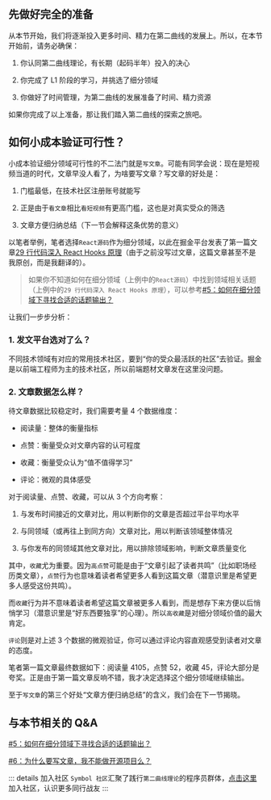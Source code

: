 ## 先做好完全的准备

从本节开始，我们将逐渐投入更多时间、精力在第二曲线的发展上。所以，在本节开始前，请务必确保：

1. 你认同第二曲线理论，有长期（起码半年）投入的决心

2. 你完成了 L1 阶段的学习，并挑选了细分领域

3. 你做好了时间管理，为第二曲线的发展准备了时间、精力资源

如果你完成了以上准备，那让我们踏入第二曲线的探索之旅吧。

## 如何小成本验证可行性？

小成本验证细分领域可行性的不二法门就是`写文章`。可能有同学会说：现在是短视频当道的时代，文章早没人看了，为啥要写文章？写文章的好处是：

1. 门槛最低，在技术社区注册账号就能写

2. 正是由于`看文章`相比`看短视频`有更高门槛，这也是对真实受众的筛选

3. 文章方便归纳总结（下一节会解释这条优势的意义）

以笔者举例，笔者选择`React源码`作为细分领域，以此在掘金平台发表了第一篇文章[29 行代码深入 React Hooks 原理](https://juejin.cn/post/6844904128326434823)（由于之前没写过文章，这篇文章甚至不是我原创，而是我翻译的）。

> 如果你不知道如何在细分领域（上例中的`React源码`）中找到领域相关话题（上例中的`29 行代码深入 React Hooks 原理`），可以参考[#5：如何在细分领域下寻找合适的话题输出？](/docs/qa/qa1.md#_5-如何在细分领域下寻找合适的话题输出)

让我们一步步分析：

### 1. 发文平台选对了么？

不同技术领域有对应的常用技术社区，要到“你的受众最活跃的社区”去验证。掘金是以前端工程师为主的技术社区，所以前端题材文章发在这里没问题。

### 2. 文章数据怎么样？

待文章数据比较稳定时，我们需要考量 4 个数据维度：

- 阅读量：整体的衡量指标

- 点赞：衡量受众对文章内容的认可程度

- 收藏：衡量受众认为“值不值得学习”

- 评论：微观的具体感受

对于阅读量、点赞、收藏，可以从 3 个方向考察：

1. 与发布时间接近的文章对比，用以判断你的文章是否超过平台平均水平

2. 与同领域（或再往上到同方向）文章对比，用以判断该领域整体情况

3. 与你发布的同领域其他文章对比，用以排除领域影响，判断文章质量变化

其中，`收藏`尤为重要。因为`高点赞`可能是由于“文章引起了读者共鸣”（比如职场经历类文章），`点赞`行为也意味着读者希望更多人看到这篇文章（潜意识里是希望更多人感受这份共鸣）。

而`收藏`行为并不意味着读者希望这篇文章被更多人看到，而是想存下来方便以后悄悄学习（潜意识里是“好东西要独享”的心理）。所以`高收藏`是对细分领域价值的最大肯定。

`评论`则是对上述 3 个数据的微观验证，你可以通过评论内容直观感受到读者对文章的态度。

笔者第一篇文章最终数据如下：阅读量 4105，点赞 52，收藏 45，评论大部分是夸奖。正是由于第一篇文章反响不错，我才决定选择这个细分领域继续输出。

至于`写文章`的第三个好处“文章方便归纳总结”的含义，我们会在下一节揭晓。

## 与本节相关的 Q&A

[#5：如何在细分领域下寻找合适的话题输出？](/docs/qa/qa1.md#_5-如何在细分领域下寻找合适的话题输出)

[#6：为什么要写文章，我不能做开源项目么？](/docs/qa/qa1.md#_6-为什么要写文章-我不能做开源项目么)

::: details 加入社区
`Symbol 社区`汇聚了践行`第二曲线理论`的程序员群体，[点击这里](/docs/about.md)加入社区，认识更多同行战友
:::
